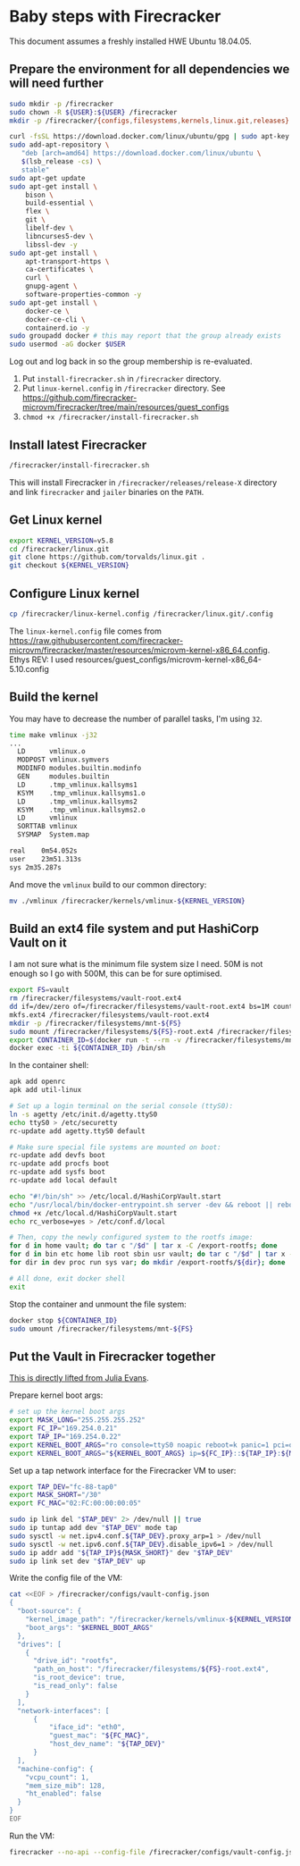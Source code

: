 # Baby steps with Firecracker

This document assumes a freshly installed HWE Ubuntu 18.04.05.

## Prepare the environment for all dependencies we will need further

```sh
sudo mkdir -p /firecracker
sudo chown -R ${USER}:${USER} /firecracker
mkdir -p /firecracker/{configs,filesystems,kernels,linux.git,releases}
```

```sh
curl -fsSL https://download.docker.com/linux/ubuntu/gpg | sudo apt-key add -
sudo add-apt-repository \
   "deb [arch=amd64] https://download.docker.com/linux/ubuntu \
   $(lsb_release -cs) \
   stable"
sudo apt-get update
sudo apt-get install \
    bison \
    build-essential \
    flex \
    git \
    libelf-dev \
    libncurses5-dev \
    libssl-dev -y
sudo apt-get install \
    apt-transport-https \
    ca-certificates \
    curl \
    gnupg-agent \
    software-properties-common -y
sudo apt-get install \
    docker-ce \
    docker-ce-cli \
    containerd.io -y
sudo groupadd docker # this may report that the group already exists
sudo usermod -aG docker $USER
```

Log out and log back in so the group membership is re-evaluated.

1. Put `install-firecracker.sh` in `/firecracker` directory.
2. Put `linux-kernel.config` in `/firecracker` directory. 
See https://github.com/firecracker-microvm/firecracker/tree/main/resources/guest_configs
3. `chmod +x /firecracker/install-firecracker.sh`

## Install latest Firecracker

```sh
/firecracker/install-firecracker.sh
```

This will install Firecracker in `/firecracker/releases/release-X` directory and link `firecracker` and `jailer` binaries on the `PATH`.

## Get Linux kernel

```sh
export KERNEL_VERSION=v5.8
cd /firecracker/linux.git
git clone https://github.com/torvalds/linux.git .
git checkout ${KERNEL_VERSION}
```

## Configure Linux kernel

```sh
cp /firecracker/linux-kernel.config /firecracker/linux.git/.config
```

The `linux-kernel.config` file comes from https://raw.githubusercontent.com/firecracker-microvm/firecracker/master/resources/microvm-kernel-x86_64.config.
Ethys REV: I used resources/guest_configs/microvm-kernel-x86_64-5.10.config
## Build the kernel

You may have to decrease the number of parallel tasks, I'm using `32`.

```sh
time make vmlinux -j32
...
  LD      vmlinux.o
  MODPOST vmlinux.symvers
  MODINFO modules.builtin.modinfo
  GEN     modules.builtin
  LD      .tmp_vmlinux.kallsyms1
  KSYM    .tmp_vmlinux.kallsyms1.o
  LD      .tmp_vmlinux.kallsyms2
  KSYM    .tmp_vmlinux.kallsyms2.o
  LD      vmlinux
  SORTTAB vmlinux
  SYSMAP  System.map

real	0m54.052s
user	23m51.313s
sys	2m35.287s
```

And move the `vmlinux` build to our common directory:

```sh
mv ./vmlinux /firecracker/kernels/vmlinux-${KERNEL_VERSION}
```

## Build an ext4 file system and put HashiCorp Vault on it

I am not sure what is the minimum file system size I need. 50M is not enough so I go with 500M, this can be for sure optimised.

```sh
export FS=vault
rm /firecracker/filesystems/vault-root.ext4
dd if=/dev/zero of=/firecracker/filesystems/vault-root.ext4 bs=1M count=500
mkfs.ext4 /firecracker/filesystems/vault-root.ext4
mkdir -p /firecracker/filesystems/mnt-${FS}
sudo mount /firecracker/filesystems/${FS}-root.ext4 /firecracker/filesystems/mnt-${FS}
export CONTAINER_ID=$(docker run -t --rm -v /firecracker/filesystems/mnt-${FS}:/export-rootfs -d vault:latest)
docker exec -ti ${CONTAINER_ID} /bin/sh
```

In the container shell:

```sh
apk add openrc
apk add util-linux

# Set up a login terminal on the serial console (ttyS0):
ln -s agetty /etc/init.d/agetty.ttyS0
echo ttyS0 > /etc/securetty
rc-update add agetty.ttyS0 default

# Make sure special file systems are mounted on boot:
rc-update add devfs boot
rc-update add procfs boot
rc-update add sysfs boot
rc-update add local default

echo "#!/bin/sh" >> /etc/local.d/HashiCorpVault.start
echo "/usr/local/bin/docker-entrypoint.sh server -dev && reboot || reboot" >> /etc/local.d/HashiCorpVault.start
chmod +x /etc/local.d/HashiCorpVault.start
echo rc_verbose=yes > /etc/conf.d/local

# Then, copy the newly configured system to the rootfs image:
for d in home vault; do tar c "/$d" | tar x -C /export-rootfs; done
for d in bin etc home lib root sbin usr vault; do tar c "/$d" | tar x -C /export-rootfs; done
for dir in dev proc run sys var; do mkdir /export-rootfs/${dir}; done

# All done, exit docker shell
exit
```

Stop the container and unmount the file system:

```sh
docker stop ${CONTAINER_ID}
sudo umount /firecracker/filesystems/mnt-${FS}
```

## Put the Vault in Firecracker together

[This is directly lifted from Julia Evans](https://jvns.ca/blog/2021/01/23/firecracker--start-a-vm-in-less-than-a-second/).

Prepare kernel boot args:

```sh
# set up the kernel boot args
export MASK_LONG="255.255.255.252"
export FC_IP="169.254.0.21"
export TAP_IP="169.254.0.22"
export KERNEL_BOOT_ARGS="ro console=ttyS0 noapic reboot=k panic=1 pci=off nomodules random.trust_cpu=on"
export KERNEL_BOOT_ARGS="${KERNEL_BOOT_ARGS} ip=${FC_IP}::${TAP_IP}:${MASK_LONG}::eth0:off"
```

Set up a tap network interface for the Firecracker VM to user:

```sh
export TAP_DEV="fc-88-tap0"
export MASK_SHORT="/30"
export FC_MAC="02:FC:00:00:00:05"

sudo ip link del "$TAP_DEV" 2> /dev/null || true
sudo ip tuntap add dev "$TAP_DEV" mode tap
sudo sysctl -w net.ipv4.conf.${TAP_DEV}.proxy_arp=1 > /dev/null
sudo sysctl -w net.ipv6.conf.${TAP_DEV}.disable_ipv6=1 > /dev/null
sudo ip addr add "${TAP_IP}${MASK_SHORT}" dev "$TAP_DEV"
sudo ip link set dev "$TAP_DEV" up
```

Write the config file of the VM:

```sh
cat <<EOF > /firecracker/configs/vault-config.json
{
  "boot-source": {
    "kernel_image_path": "/firecracker/kernels/vmlinux-${KERNEL_VERSION}",
    "boot_args": "$KERNEL_BOOT_ARGS"
  },
  "drives": [
    {
      "drive_id": "rootfs",
      "path_on_host": "/firecracker/filesystems/${FS}-root.ext4",
      "is_root_device": true,
      "is_read_only": false
    }
  ],
  "network-interfaces": [
      {
          "iface_id": "eth0",
          "guest_mac": "${FC_MAC}",
          "host_dev_name": "${TAP_DEV}"
      }
  ],
  "machine-config": {
    "vcpu_count": 1,
    "mem_size_mib": 128,
    "ht_enabled": false
  }
}
EOF
```

Run the VM:

```sh
firecracker --no-api --config-file /firecracker/configs/vault-config.json
```
